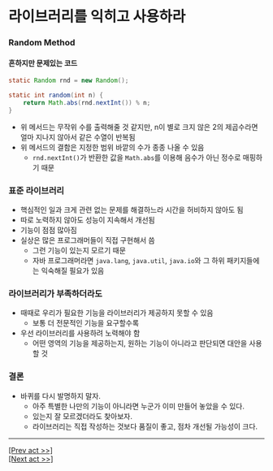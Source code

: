# 라이브러리를 익히고 사용하라
### Random Method
#### 흔하지만 문제있는 코드
```java
static Random rnd = new Random();

static int random(int n) {
	return Math.abs(rnd.nextInt()) % n;
}
```
* 위 메서드는 무작위 수를 출력해줄 것 같지만, n이 별로 크지 않은 2의 제곱수라면 얼마 지나지 않아서 같은 수열이 반복됨
* 위 메서드의 결함은 지정한 범위 바깥의 수가 종종 나올 수 있음
  * `rnd.nextInt()`가 반환한 값을 `Math.abs`를 이용해 음수가 아닌 정수로 매핑하기 때문
### 표준 라이브러리
* 핵심적인 일과 크게 관련 없는 문제를 해결하느라 시간을 허비하지 않아도 됨
* 따로 노력하지 않아도 성능이 지속해서 개선됨
* 기능이 점점 많아짐
* 실상은 많은 프로그래머들이 직접 구현해서 씀
  * 그런 기능이 있는지 모르기 때문
  * 자바 프로그래머라면 `java.lang`, `java.util`, `java.io`와 그 하위 패키지들에는 익숙해질 필요가 있음
### 라이브러리가 부족하더라도
* 때때로 우리가 필요한 기능을 라이브러리가 제공하지 못할 수 있음
  * 보통 더 전문적인 기능을 요구할수록
* 우선 라이브러리를 사용하려 노력해야 함
  * 어떤 영역의 기능을 제공하는지, 원하는 기능이 아니라고 판단되면 대안을 사용할 것
### 결론
* 바퀴를 다시 발명하지 말자.
  * 아주 특별한 나만의 기능이 아니라면 누군가 이미 만들어 놓았을 수 있다.
  * 있는지 잘 모르겠더라도 찾아보자.
  * 라이브러리는 직접 작성하는 것보다 품질이 좋고, 점차 개선될 가능성이 크다.
---
[[Prev act >>]](../act2/README.md)  
[[Next act >>]](../act4/README.md)